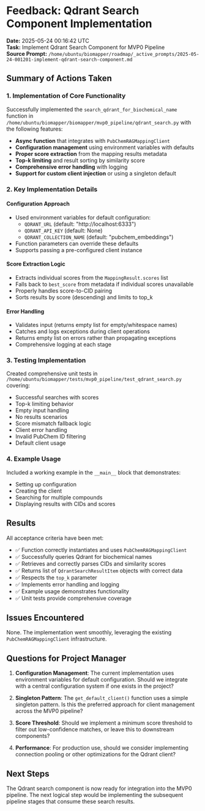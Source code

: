# Feedback: Qdrant Search Component Implementation

**Date:** 2025-05-24 00:16:42 UTC  
**Task:** Implement Qdrant Search Component for MVP0 Pipeline  
**Source Prompt:** `/home/ubuntu/biomapper/roadmap/_active_prompts/2025-05-24-001201-implement-qdrant-search-component.md`

## Summary of Actions Taken

### 1. Implementation of Core Functionality
Successfully implemented the `search_qdrant_for_biochemical_name` function in `/home/ubuntu/biomapper/biomapper/mvp0_pipeline/qdrant_search.py` with the following features:

- **Async function** that integrates with `PubChemRAGMappingClient`
- **Configuration management** using environment variables with defaults
- **Proper score extraction** from the mapping results metadata
- **Top-k limiting** and result sorting by similarity score
- **Comprehensive error handling** with logging
- **Support for custom client injection** or using a singleton default

### 2. Key Implementation Details

#### Configuration Approach
- Used environment variables for default configuration:
  - `QDRANT_URL` (default: "http://localhost:6333")
  - `QDRANT_API_KEY` (default: None)
  - `QDRANT_COLLECTION_NAME` (default: "pubchem_embeddings")
- Function parameters can override these defaults
- Supports passing a pre-configured client instance

#### Score Extraction Logic
- Extracts individual scores from the `MappingResult.scores` list
- Falls back to `best_score` from metadata if individual scores unavailable
- Properly handles score-to-CID pairing
- Sorts results by score (descending) and limits to top_k

#### Error Handling
- Validates input (returns empty list for empty/whitespace names)
- Catches and logs exceptions during client operations
- Returns empty list on errors rather than propagating exceptions
- Comprehensive logging at each stage

### 3. Testing Implementation
Created comprehensive unit tests in `/home/ubuntu/biomapper/tests/mvp0_pipeline/test_qdrant_search.py` covering:

- Successful searches with scores
- Top-k limiting behavior
- Empty input handling
- No results scenarios
- Score mismatch fallback logic
- Client error handling
- Invalid PubChem ID filtering
- Default client usage

### 4. Example Usage
Included a working example in the `__main__` block that demonstrates:
- Setting up configuration
- Creating the client
- Searching for multiple compounds
- Displaying results with CIDs and scores

## Results

All acceptance criteria have been met:
- ✅ Function correctly instantiates and uses `PubChemRAGMappingClient`
- ✅ Successfully queries Qdrant for biochemical names
- ✅ Retrieves and correctly parses CIDs and similarity scores
- ✅ Returns list of `QdrantSearchResultItem` objects with correct data
- ✅ Respects the `top_k` parameter
- ✅ Implements error handling and logging
- ✅ Example usage demonstrates functionality
- ✅ Unit tests provide comprehensive coverage

## Issues Encountered

None. The implementation went smoothly, leveraging the existing `PubChemRAGMappingClient` infrastructure.

## Questions for Project Manager

1. **Configuration Management**: The current implementation uses environment variables for default configuration. Should we integrate with a central configuration system if one exists in the project?

2. **Singleton Pattern**: The `get_default_client()` function uses a simple singleton pattern. Is this the preferred approach for client management across the MVP0 pipeline?

3. **Score Threshold**: Should we implement a minimum score threshold to filter out low-confidence matches, or leave this to downstream components?

4. **Performance**: For production use, should we consider implementing connection pooling or other optimizations for the Qdrant client?

## Next Steps

The Qdrant search component is now ready for integration into the MVP0 pipeline. The next logical step would be implementing the subsequent pipeline stages that consume these search results.